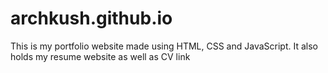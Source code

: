 # archkush.github.io
This is my portfolio website made using HTML, CSS and JavaScript. It also holds my resume website as well as CV link 
